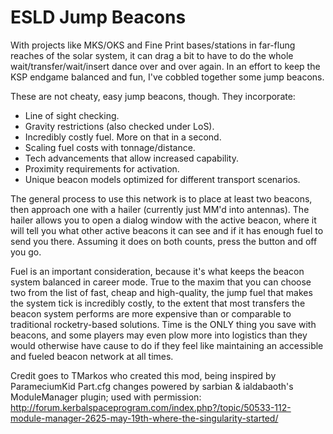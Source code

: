 ESLD Jump Beacons
==========

With projects like MKS/OKS and Fine Print bases/stations in far-flung reaches of the solar system, it can drag a bit to have to do the whole wait/transfer/wait/insert dance over and over again.  In an effort to keep the KSP endgame balanced and fun, I've cobbled together some jump beacons.

These are not cheaty, easy jump beacons, though.  They incorporate:
* Line of sight checking.
* Gravity restrictions (also checked under LoS).
* Incredibly costly fuel.  More on that in a second.
* Scaling fuel costs with tonnage/distance.
* Tech advancements that allow increased capability.
* Proximity requirements for activation.
* Unique beacon models optimized for different transport scenarios.

The general process to use this network is to place at least two beacons, then approach one with a hailer (currently just MM'd into antennas).  The hailer allows you to open a dialog window with the active beacon, where it will tell you what other active beacons it can see and if it has enough fuel to send you there.  Assuming it does on both counts, press the button and off you go.  

Fuel is an important consideration, because it's what keeps the beacon system balanced in career mode.  True to the maxim that you can choose two from the list of fast, cheap and high-quality, the jump fuel that makes the system tick is incredibly costly, to the extent that most transfers the beacon system performs are more expensive than or comparable to traditional rocketry-based solutions.  Time is the ONLY thing you save with beacons, and some players may even plow more into logistics than they would otherwise have cause to do if they feel like maintaining an accessible and fueled beacon network at all times.  

Credit goes to TMarkos who created this mod, being inspired by ParameciumKid
Part.cfg changes powered by sarbian & ialdabaoth's ModuleManager plugin; used with permission:
http://forum.kerbalspaceprogram.com/index.php?/topic/50533-112-module-manager-2625-may-19th-where-the-singularity-started/

